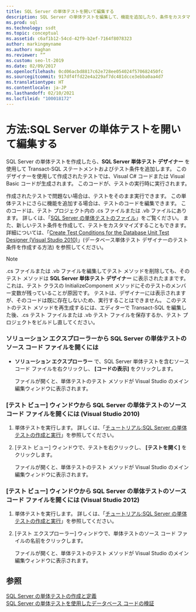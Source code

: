 ```yaml
---
title: SQL Server の単体テストを開いて編集する
description: SQL Server の単体テストを編集して、機能を追加したり、条件をカスタマイズしたりできるようにする方法について説明します。 テストのソース コード ファイルを開くさまざまな方法を確認します。
ms.prod: sql
ms.technology: ssdt
ms.topic: conceptual
ms.assetid: c6af1b12-54cd-42f9-b2ef-7164f8078323
author: markingmyname
ms.author: maghan
ms.reviewer: “”
ms.custom: seo-lt-2019
ms.date: 02/09/2017
ms.openlocfilehash: 0cd06acbd8817c62e728ee054024f570682450fc
ms.sourcegitcommit: 917df4ffd22e4a229af7dc481dcce3ebba0aa4d7
ms.translationtype: HT
ms.contentlocale: ja-JP
ms.lasthandoff: 02/10/2021
ms.locfileid: "100018172"
---
```

# <a name="how-to-open-a-sql-server-unit-test-to-edit"></a>方法:SQL Server の単体テストを開いて編集する

SQL Server の単体テストを作成したら、**SQL Server 単体テスト デザイナー** を使用して Transact\-SQL ステートメントおよびテスト条件を追加します。 このデザイナーを使用して作成されたテストでは、Visual C# コードまたは Visual Basic コードが生成されます。 このコードが、テストの実行時に実行されます。  
  
作成されたテストで問題ない場合は、テストをそのまま実行できます。 この単体テストにさらに機能を追加する場合は、テストのコードを編集できます。 このコードは、テスト プロジェクト内の .cs ファイルまたは .vb ファイルにあります。 詳しくは、「[SQL Server の単体テストのファイル](../ssdt/sql-server-unit-test-files.md)」をご覧ください。 また、新しいテスト条件を作成して、テストをカスタマイズすることもできます。 詳細については、「[Create Test Conditions for the Database Unit Test Designer (Visual Studio 2010)](/previous-versions/visualstudio/visual-studio-2010/aa833409(v=vs.100))」(データベース単体テスト デザイナーのテスト条件を作成する方法) を参照してください。  
  
> [!NOTE]  
> .cs ファイルまたは .vb ファイルを編集してテスト メソッドを削除しても、そのテスト メソッドは **SQL Server 単体テスト デザイナー** に表示されたままです。 これは、テスト クラスの InitializeComponent メソッドにそのテストのメンバー変数が残っていることが原因です。 テストは、デザイナーには表示されますが、そのコードは既に存在しないため、実行することはできません。 このテストのテスト メソッドを再生成するには、エディターで Transact\-SQL を編集した後、.cs テスト ファイルまたは .vb テスト ファイルを保存するか、テスト プロジェクトをビルドし直してください。  
  
### <a name="to-open-the-source-code-file-of-a-sql-server-unit-test-from-solution-explorer"></a>ソリューション エクスプローラーから SQL Server の単体テストのソース コード ファイルを開くには  
  
-   **ソリューション エクスプローラー** で、SQL Server 単体テストを含むソース コード ファイルを右クリックし、 **[コードの表示]** をクリックします。  
  
    ファイルが開くと、単体テストのテスト メソッドが Visual Studio のメイン編集ウィンドウに表示されます。  
  
### <a name="to-open-the-source-code-file-of-a-sql-server-unit-test-from-the-test-view-window-visual-studio-2010"></a>[テスト ビュー] ウィンドウから SQL Server の単体テストのソース コード ファイルを開くには (Visual Studio 2010)  
  
1.  単体テストを実行します。 詳しくは、「[チュートリアル:SQL Server の単体テストの作成と実行](../ssdt/walkthrough-creating-and-running-a-sql-server-unit-test.md)」を参照してください。  
  
2.  [テスト ビュー] ウィンドウで、テストを右クリックし、 **[テストを開く]** をクリックします。  
  
    ファイルが開くと、単体テストのテスト メソッドが Visual Studio のメイン編集ウィンドウに表示されます。  
  
### <a name="to-open-the-source-code-file-of-a-sql-server-unit-test-from-the-test-view-window-visual-studio-2012"></a>[テスト ビュー] ウィンドウから SQL Server の単体テストのソース コード ファイルを開くには (Visual Studio 2012)  
  
1.  単体テストを実行します。 詳しくは、「[チュートリアル:SQL Server の単体テストの作成と実行](../ssdt/walkthrough-creating-and-running-a-sql-server-unit-test.md)」を参照してください。  
  
2.  [テスト エクスプローラー] ウィンドウで、単体テストのソース コード ファイルの名前をクリックします。  
  
    ファイルが開くと、単体テストのテスト メソッドが Visual Studio のメイン編集ウィンドウに表示されます。  
  
## <a name="see-also"></a>参照  
[SQL Server の単体テストの作成と定義](../ssdt/creating-and-defining-sql-server-unit-tests.md)  
[SQL Server の単体テストを使用したデータベース コードの検証](../ssdt/verifying-database-code-by-using-sql-server-unit-tests.md)  
